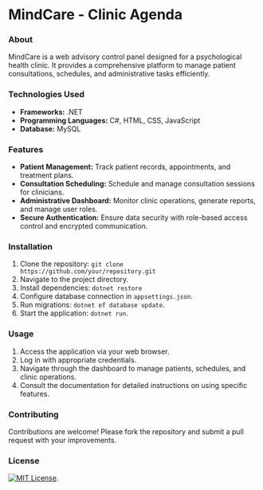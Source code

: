 # MindCare - Clinic Agenda
### About
MindCare is a web advisory control panel designed for a psychological health clinic. It provides a comprehensive platform to manage patient consultations, schedules, and administrative tasks efficiently.

### Technologies Used
- **Frameworks:** .NET
- **Programming Languages:** C#, HTML, CSS, JavaScript
- **Database:** MySQL
### Features
- **Patient Management:** Track patient records, appointments, and treatment plans.
- **Consultation Scheduling:** Schedule and manage consultation sessions for clinicians.
- **Administrative Dashboard:** Monitor clinic operations, generate reports, and manage user roles.
- **Secure Authentication:** Ensure data security with role-based access control and encrypted communication.
### Installation
1. Clone the repository: `git clone https://github.com/your/repository.git`
2. Navigate to the project directory.
3. Install dependencies: `dotnet restore`
4. Configure database connection in `appsettings.json`.
5. Run migrations: `dotnet ef database update`.
6. Start the application: `dotnet run`.
### Usage
1. Access the application via your web browser.
2. Log in with appropriate credentials.
3. Navigate through the dashboard to manage patients, schedules, and clinic operations.
4. Consult the documentation for detailed instructions on using specific features.
### Contributing
Contributions are welcome! Please fork the repository and submit a pull request with your improvements.

### License
[![MIT License](https://img.shields.io/badge/License-MIT-green.svg)](https://choosealicense.com/licenses/mit/).
